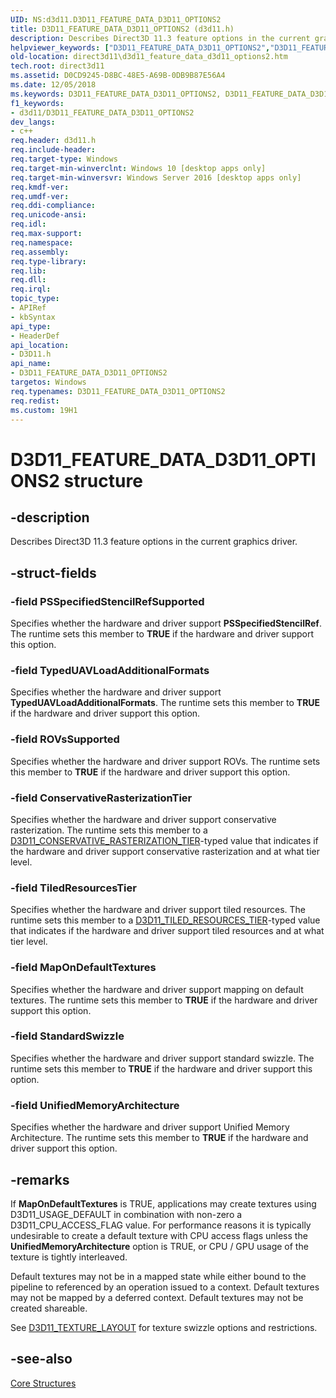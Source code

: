 ```yaml
---
UID: NS:d3d11.D3D11_FEATURE_DATA_D3D11_OPTIONS2
title: D3D11_FEATURE_DATA_D3D11_OPTIONS2 (d3d11.h)
description: Describes Direct3D 11.3 feature options in the current graphics driver.
helpviewer_keywords: ["D3D11_FEATURE_DATA_D3D11_OPTIONS2","D3D11_FEATURE_DATA_D3D11_OPTIONS2 structure [Direct3D 11]","d3d11/D3D11_FEATURE_DATA_D3D11_OPTIONS2","direct3d11.d3d11_feature_data_d3d11_options2"]
old-location: direct3d11\d3d11_feature_data_d3d11_options2.htm
tech.root: direct3d11
ms.assetid: D0CD9245-D8BC-48E5-A69B-0DB9B87E56A4
ms.date: 12/05/2018
ms.keywords: D3D11_FEATURE_DATA_D3D11_OPTIONS2, D3D11_FEATURE_DATA_D3D11_OPTIONS2 structure [Direct3D 11], d3d11/D3D11_FEATURE_DATA_D3D11_OPTIONS2, direct3d11.d3d11_feature_data_d3d11_options2
f1_keywords:
- d3d11/D3D11_FEATURE_DATA_D3D11_OPTIONS2
dev_langs:
- c++
req.header: d3d11.h
req.include-header: 
req.target-type: Windows
req.target-min-winverclnt: Windows 10 [desktop apps only]
req.target-min-winversvr: Windows Server 2016 [desktop apps only]
req.kmdf-ver: 
req.umdf-ver: 
req.ddi-compliance: 
req.unicode-ansi: 
req.idl: 
req.max-support: 
req.namespace: 
req.assembly: 
req.type-library: 
req.lib: 
req.dll: 
req.irql: 
topic_type:
- APIRef
- kbSyntax
api_type:
- HeaderDef
api_location:
- D3D11.h
api_name:
- D3D11_FEATURE_DATA_D3D11_OPTIONS2
targetos: Windows
req.typenames: D3D11_FEATURE_DATA_D3D11_OPTIONS2
req.redist: 
ms.custom: 19H1
---
```


# D3D11_FEATURE_DATA_D3D11_OPTIONS2 structure


## -description


Describes Direct3D 11.3 feature options in the current graphics driver.


## -struct-fields




### -field PSSpecifiedStencilRefSupported

Specifies whether the hardware and driver support <b>PSSpecifiedStencilRef</b>.
            The runtime sets this member to <b>TRUE</b> if the hardware and driver support this option.
          


### -field TypedUAVLoadAdditionalFormats

Specifies whether the hardware and driver support <b>TypedUAVLoadAdditionalFormats</b>.
            The runtime sets this member to <b>TRUE</b> if the hardware and driver support this option.
          


### -field ROVsSupported

Specifies whether the hardware and driver support ROVs.
            The runtime sets this member to <b>TRUE</b> if the hardware and driver support this option.
          


### -field ConservativeRasterizationTier

Specifies whether the hardware and driver support conservative rasterization.
            The runtime sets this member to a <a href="https://docs.microsoft.com/windows/desktop/api/d3d11/ne-d3d11-d3d11_conservative_rasterization_tier">D3D11_CONSERVATIVE_RASTERIZATION_TIER</a>-typed value that indicates if the hardware and driver support conservative rasterization and at what tier level.
          


### -field TiledResourcesTier

Specifies whether the hardware and driver support tiled resources.
            The runtime sets this member to a <a href="https://docs.microsoft.com/windows/desktop/api/d3d11/ne-d3d11-d3d11_tiled_resources_tier">D3D11_TILED_RESOURCES_TIER</a>-typed value that indicates if the hardware and driver support tiled resources and at what tier level.
          


### -field MapOnDefaultTextures

Specifies whether the hardware and driver support mapping on default textures.
            The runtime sets this member to <b>TRUE</b> if the hardware and driver support this option.
          


### -field StandardSwizzle

Specifies whether the hardware and driver support standard swizzle.
            The runtime sets this member to <b>TRUE</b> if the hardware and driver support this option.
          


### -field UnifiedMemoryArchitecture

Specifies whether the hardware and driver support Unified Memory Architecture.
            The runtime sets this member to <b>TRUE</b> if the hardware and driver support this option.
          


## -remarks



If <b>MapOnDefaultTextures</b> is TRUE, applications may create textures using D3D11_USAGE_DEFAULT in combination with non-zero a D3D11_CPU_ACCESS_FLAG value.
        For performance reasons it is typically undesirable to create a default texture with CPU access flags unless the <b>UnifiedMemoryArchitecture</b> option is TRUE, or CPU / GPU usage of the texture is tightly interleaved.
      

Default textures may not be in a mapped state while either bound to the pipeline to referenced by an operation issued to a context.
        Default textures may not be mapped by a deferred context.
        Default textures may not be created shareable.
      

See <a href="https://docs.microsoft.com/windows/desktop/api/d3d11_3/ne-d3d11_3-d3d11_texture_layout">D3D11_TEXTURE_LAYOUT</a> for texture swizzle options and restrictions.
      




## -see-also




<a href="https://docs.microsoft.com/windows/desktop/direct3d11/d3d11-graphics-reference-d3d11-core-structures">Core Structures</a>
 

 

